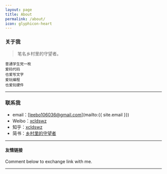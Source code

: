 ```yaml
---
layout: page
title: About
permalink: /about/
icon: glyphicon-heart
---
```


### 关于我

> 笔名乡村里的守望者。  

    普通学生党一枚   
    爱码代码   
    也爱写文字   
    爱玩编程   
    也爱玩硬件  

---

### 联系我

* email：[leebo106036@gmail.com](mailto:{{ site.email }})
* Weibo：[xcldswz](http://weibo.com/u/5650708993/)
* 知乎：[xcldswz](https://www.zhihu.com/people/xcldswz)
* 简书：[乡村里的守望者](http://www.jianshu.com/users/e67611a6379b/)


---

#### 友情链接


Comment below to exchange link with me.  

---
